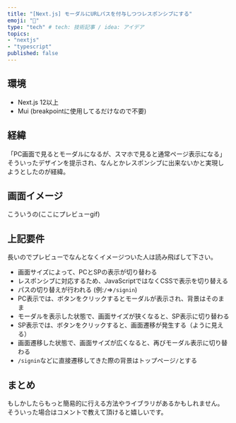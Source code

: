 ```yaml
---
title: "[Next.js] モーダルにURLパスを付与しつつレスポンシブにする"
emoji: "📱"
type: "tech" # tech: 技術記事 / idea: アイデア
topics:
- "nextjs"
- "typescript"
published: false
---
```


## 環境
* Next.js 12以上
* Mui (breakpointに使用してるだけなので不要)

## 経緯
「PC画面で見るとモーダルになるが、スマホで見ると通常ページ表示になる」
そういったデザインを提示され、なんとかレスポンシブに出来ないかと実現しようとしたのが経緯。

## 画面イメージ
こういうの(ここにプレビューgif)

## 上記要件
長いのでプレビューでなんとなくイメージついた人は読み飛ばして下さい。
- 画面サイズによって、PCとSPの表示が切り替わる
- レスポンシブに対応するため、JavaScriptではなくCSSで表示を切り替える
- パスの切り替えが行われる (例:`/`=>`/signin`)
- PC表示では、ボタンをクリックするとモーダルが表示され、背景はそのまま
- モーダルを表示した状態で、画面サイズが狭くなると、SP表示に切り替わる
- SP表示では、ボタンをクリックすると、画面遷移が発生する（ように見える）
- 画面遷移した状態で、画面サイズが広くなると、再びモーダル表示に切り替わる
- `/signin`などに直接遷移してきた際の背景はトップページ`/`とする

## まとめ
もしかしたらもっと簡易的に行える方法やライブラリがあるかもしれません。
そういった場合はコメントで教えて頂けると嬉しいです。
